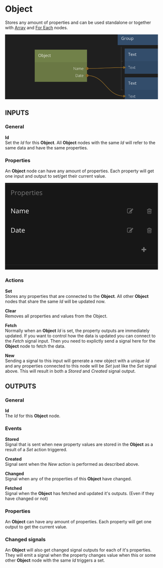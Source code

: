# Object

Stores any amount of properties and can be used standalone or together with [Array](nodes/data/array.md) and [For Each](nodes/data/for-each.md) nodes.

![](object.png ':class=img-size-l')

## INPUTS

### General

**Id**  
Set the _Id_ for this **Object**. All **Object** nodes with the same _Id_ will refer to the same data and have the same properties.

### Properties

An **Object** node can have any amount of properties. Each property will get one input and output to set/get their current value.

![](object-props.png ':class=img-size-s')

### Actions

**Set**  
Stores any properties that are connected to the **Object**. All other **Object** nodes that share the same _Id_ will be updated now.

**Clear**  
Removes all properties and values from the Object.

**Fetch**  
Normally when an **Object** _Id_ is set, the property outputs are immediately updated. If you want to control how the data is updated you can connect to the _Fetch_ signal input. Then you need to explictly send a signal here for the **Object** node to fetch the data.

**New**  
Sending a signal to this input will generate a new object with a unique *Id* and any properties connected to this node will be *Set* just like the *Set* signal above. This will result in both a *Stored* and *Created* signal output.

## OUTPUTS

### General

**Id**  
The _Id_ for this **Object** node.

### Events

**Stored**  
Signal that is sent when new property values are stored in the **Object** as a result of a _Set_ action triggered.

**Created**  
Signal sent when the *New* action is performed as described above.

**Changed**  
Signal when any of the properties of this **Object** have changed.

**Fetched**  
Signal when the **Object** has fetched and updated it's outputs. (Even if they have changed or not)

### Properties

An **Object** can have any amount of properties. Each property will get one output to get the current value.

### Changed signals

An **Object** will also get changed signal outputs for each of it's properties. They will emit a signal when the property changes value when this or some other **Object** node with the same _Id_ triggers a set.
